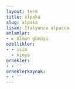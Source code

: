 ```yaml
---
layout: term
title: alpaka
slug: alpaka
lisan: İtalyanca alpacca
anlamlar:
- ► Alman gümüşü
ozellikler:
- - isim
  - kimya
ornekler:
- - ''
orneklerkaynak:
- - ''
---
```

